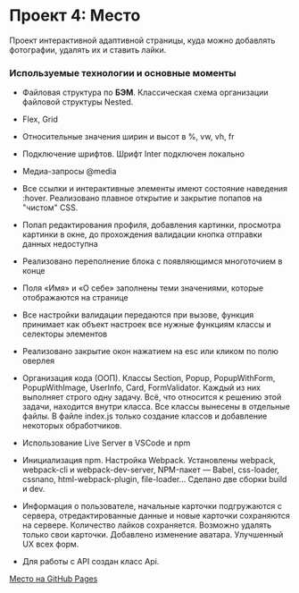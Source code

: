 ﻿# Проект 4: Место

Проект интерактивной адаптивной страницы, куда можно добавлять фотографии, удалять их и ставить лайки.

### Используемые технологии и основные моменты

* Файловая структура по **БЭМ**. Классическая схема организации файловой структуры Nested.

* Flex, Grid
* Относительные значения ширин и высот в %, vw, vh, fr
* Подключение шрифтов. Шрифт Inter подключен локально
* Медиа-запросы @media 
* Все ссылки и интерактивные элементы имеют состояние наведения :hover. Реализовано плавное открытие и закрытие попапов на "чистом" CSS.
* Попап редактирования профиля, добавления картинки, просмотра картинки в окне, до прохождения валидации кнопка отправки данных недоступна
* Реализовано переполнение блока с появляющимся многоточием в конце
* Поля «Имя» и «О себе» заполнены теми значениями, которые отображаются на странице
* Все настройки валидации передаются при вызове, функция принимает как объект настроек все нужные функциям классы и селекторы элементов
* Реализовано закрытие окон нажатием на esc или кликом по полю оверлея
* Организация кода (ООП). Классы Section, Popup, PopupWithForm, PopupWithImage, UserInfo, Card, FormValidator. Каждый из них выполняет строго одну задачу. Всё, что относится к решению этой задачи, находится внутри класса. Все классы вынесены в отдельные файлы. В файле index.js только создание классов и добавление некоторых обработчиков.
* Использование Live Server в VSCode и npm
* Инициализация npm. Настройка Webpack. Установлены webpack, webpack-cli и webpack-dev-server, NPM-пакет — Babel, css-loader, cssnano, html-webpack-plugin, file-loader...  Cделано две сборки build и dev.
* Информация о пользователе, начальные карточки подгружаются с сервера, отредактированные данные и новые карточки сохраняются на сервере. Количество лайков сохраняется. Возможно удалять только свои карточки. Добавлено изменение аватара. Улучшенный UX всех форм.
* Для работы с API создан класс Api.  

[Место на GitHub Pages](https://arseniyukrainskiy.github.io/mesto/)
